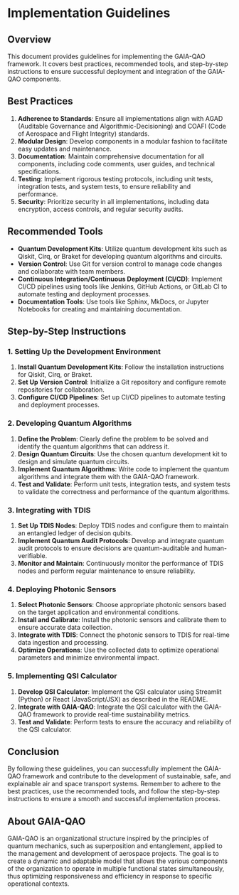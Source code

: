 # Implementation Guidelines

## Overview

This document provides guidelines for implementing the GAIA-QAO framework. It covers best practices, recommended tools, and step-by-step instructions to ensure successful deployment and integration of the GAIA-QAO components.

## Best Practices

1. **Adherence to Standards**: Ensure all implementations align with AGAD (Auditable Governance and Algorithmic-Decisioning) and COAFI (Code of Aerospace and Flight Integrity) standards.
2. **Modular Design**: Develop components in a modular fashion to facilitate easy updates and maintenance.
3. **Documentation**: Maintain comprehensive documentation for all components, including code comments, user guides, and technical specifications.
4. **Testing**: Implement rigorous testing protocols, including unit tests, integration tests, and system tests, to ensure reliability and performance.
5. **Security**: Prioritize security in all implementations, including data encryption, access controls, and regular security audits.

## Recommended Tools

- **Quantum Development Kits**: Utilize quantum development kits such as Qiskit, Cirq, or Braket for developing quantum algorithms and circuits.
- **Version Control**: Use Git for version control to manage code changes and collaborate with team members.
- **Continuous Integration/Continuous Deployment (CI/CD)**: Implement CI/CD pipelines using tools like Jenkins, GitHub Actions, or GitLab CI to automate testing and deployment processes.
- **Documentation Tools**: Use tools like Sphinx, MkDocs, or Jupyter Notebooks for creating and maintaining documentation.

## Step-by-Step Instructions

### 1. Setting Up the Development Environment

1. **Install Quantum Development Kits**: Follow the installation instructions for Qiskit, Cirq, or Braket.
2. **Set Up Version Control**: Initialize a Git repository and configure remote repositories for collaboration.
3. **Configure CI/CD Pipelines**: Set up CI/CD pipelines to automate testing and deployment processes.

### 2. Developing Quantum Algorithms

1. **Define the Problem**: Clearly define the problem to be solved and identify the quantum algorithms that can address it.
2. **Design Quantum Circuits**: Use the chosen quantum development kit to design and simulate quantum circuits.
3. **Implement Quantum Algorithms**: Write code to implement the quantum algorithms and integrate them with the GAIA-QAO framework.
4. **Test and Validate**: Perform unit tests, integration tests, and system tests to validate the correctness and performance of the quantum algorithms.

### 3. Integrating with TDIS

1. **Set Up TDIS Nodes**: Deploy TDIS nodes and configure them to maintain an entangled ledger of decision qubits.
2. **Implement Quantum Audit Protocols**: Develop and integrate quantum audit protocols to ensure decisions are quantum-auditable and human-verifiable.
3. **Monitor and Maintain**: Continuously monitor the performance of TDIS nodes and perform regular maintenance to ensure reliability.

### 4. Deploying Photonic Sensors

1. **Select Photonic Sensors**: Choose appropriate photonic sensors based on the target application and environmental conditions.
2. **Install and Calibrate**: Install the photonic sensors and calibrate them to ensure accurate data collection.
3. **Integrate with TDIS**: Connect the photonic sensors to TDIS for real-time data ingestion and processing.
4. **Optimize Operations**: Use the collected data to optimize operational parameters and minimize environmental impact.

### 5. Implementing QSI Calculator

1. **Develop QSI Calculator**: Implement the QSI calculator using Streamlit (Python) or React (JavaScript/JSX) as described in the README.
2. **Integrate with GAIA-QAO**: Integrate the QSI calculator with the GAIA-QAO framework to provide real-time sustainability metrics.
3. **Test and Validate**: Perform tests to ensure the accuracy and reliability of the QSI calculator.

## Conclusion

By following these guidelines, you can successfully implement the GAIA-QAO framework and contribute to the development of sustainable, safe, and explainable air and space transport systems. Remember to adhere to the best practices, use the recommended tools, and follow the step-by-step instructions to ensure a smooth and successful implementation process.

## About GAIA-QAO

GAIA-QAO is an organizational structure inspired by the principles of quantum mechanics, such as superposition and entanglement, applied to the management and development of aerospace projects. The goal is to create a dynamic and adaptable model that allows the various components of the organization to operate in multiple functional states simultaneously, thus optimizing responsiveness and efficiency in response to specific operational contexts.
